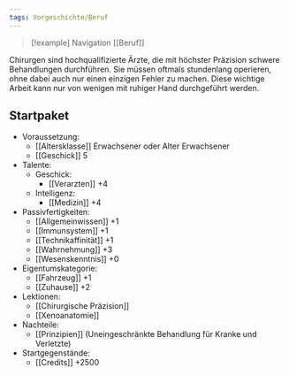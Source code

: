 ```yaml
---
tags: Vorgeschichte/Beruf
---
```

> [!example] Navigation 
>  [[Beruf]]

Chirurgen sind hochqualifizierte Ärzte, die mit höchster Präzision schwere Behandlungen durchführen. Sie müssen oftmals stundenlang operieren, ohne dabei auch nur einen einzigen Fehler zu machen. Diese wichtige Arbeit kann nur von wenigen mit ruhiger Hand durchgeführt werden.


## Startpaket
- Voraussetzung: 
	- [[Altersklasse]] Erwachsener oder Alter Erwachsener 
	- [[Geschick]] 5
- Talente:
	- Geschick: 
		- [[Verarzten]] +4
	- Intelligenz: 
		- [[Medizin]] +4
- Passivfertigkeiten:
	- [[Allgemeinwissen]] +1
	- [[Immunsystem]] +1
	- [[Technikaffinität]] +1
	- [[Wahrnehmung]] +3
	- [[Wesenskenntnis]] +0
- Eigentumskategorie:
	- [[Fahrzeug]] +1
	- [[Zuhause]] +2
- Lektionen:
	- [[Chirurgische Präzision]]
	- [[Xenoanatomie]]
- Nachteile:
	- [[Prinzipien]] (Uneingeschränkte Behandlung für Kranke und Verletzte)
- Startgegenstände: 
	- [[Credits]] +2500